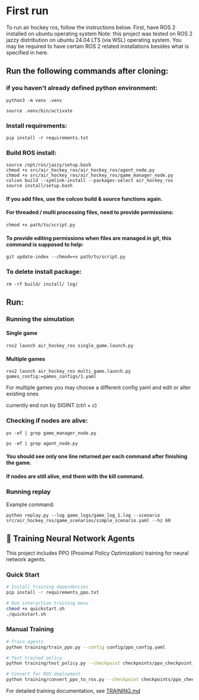 # First run
To run air hockey ros, follow the instructions below.
First, have ROS 2 installed on ubuntu operating system
Note: this project was tested on ROS 2 jazzy distribution on ubuntu 24.04 LTS (via WSL) operating system.
You may be required to have certain ROS 2 related installations besides what is specified in here.

## Run the following commands after cloning:

### if you haven't already defined python environment:
```
python3 -m venv .venv 

source .venv/bin/activate
```
### Install requirements:
```
pip install -r requirements.txt
```

### Build ROS install:
```
source /opt/ros/jazzy/setup.bash
chmod +x src/air_hockey_ros/air_hockey_ros/agent_node.py
chmod +x src/air_hockey_ros/air_hockey_ros/game_manager_node.py
colcon build --symlink-install --packages-select air_hockey_ros
source install/setup.bash
```
#### If you add files, use the colcon build & source functions again.



#### For threaded / multi processing files, need to provide permissions:
```
chmod +x path/to/script.py
```
#### To provide editing permissions when files are managed in git, this command is supposed to help:
```
git update-index --chmod=+x path/to/script.py
```
### To delete install package:
```
rm -rf build/ install/ log/
```
## Run:
### Running the simulation
#### Single game
```
ros2 launch air_hockey_ros single_game.launch.py
```
#### Multiple games
```
ros2 launch air_hockey_ros multi_game.launch.py   games_config:=games_configs/1.yaml
```
For multiple games you may choose a different config yaml and edit or alter existing ones

currently end run by SIGINT (ctrl + c)

### Checking if nodes are alive:
```
ps -ef | grep game_manager_node.py

ps -ef | grep agent_node.py
```
#### You should see only one line returned per each command after finishing the game.
#### If nodes are still alive, end them with the kill command.

### Running replay
Example command:

```
python replay.py --log game_logs/game_log_1.log --scenario src/air_hockey_ros/game_scenarios/simple_scenario.yaml --hz 60
```

## 🤖 Training Neural Network Agents

This project includes PPO (Proximal Policy Optimization) training for neural network agents.

### Quick Start
```bash
# Install training dependencies
pip install -r requirements_ppo.txt

# Run interactive training menu
chmod +x quickstart.sh
./quickstart.sh
```

### Manual Training
```bash
# Train agents
python training/train_ppo.py --config config/ppo_config.yaml

# Test trained policy
python training/test_policy.py --checkpoint checkpoints/ppo_checkpoint_1000.pt --visualize

# Convert for ROS deployment
python training/convert_ppo_to_ros.py --checkpoint checkpoints/ppo_checkpoint_1000.pt --output policies/trained
```

For detailed training documentation, see [TRAINING.md](TRAINING.md)
